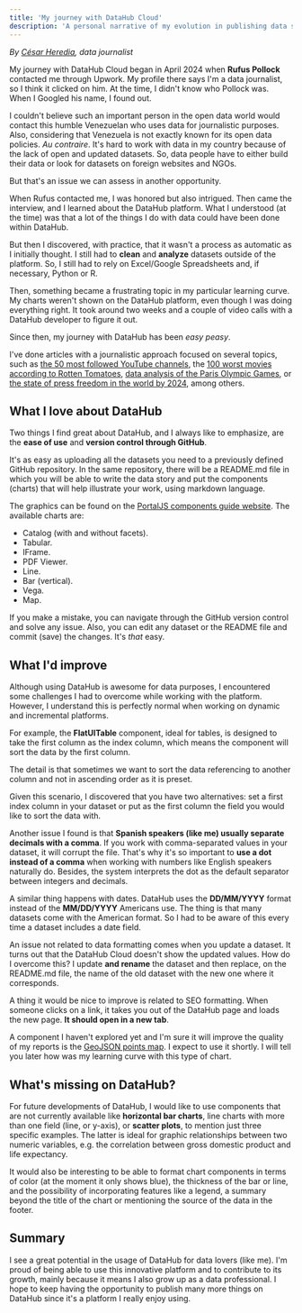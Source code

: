 ```yaml
---
title: 'My journey with DataHub Cloud'
description: 'A personal narrative of my evolution in publishing data stories on this innovative platform'
---
```


*By [César Heredia](https://x.com/cahered), data journalist*

My journey with DataHub Cloud began in April 2024 when **Rufus Pollock** contacted me through Upwork. My profile there says I'm a data journalist, so I think it clicked on him. At the time, I didn't know who Pollock was. When I Googled his name, I found out. 

I couldn't believe such an important person in the open data world would contact this humble Venezuelan who uses data for journalistic purposes. Also, considering that Venezuela is not exactly known for its open data policies. *Au contraire*. It's hard to work with data in my country because of the lack of open and updated datasets. So, data people have to either build their data or look for datasets on foreign websites and NGOs.

But that's an issue we can assess in another opportunity.

When Rufus contacted me, I was honored but also intrigued. Then came the interview, and I learned about the DataHub platform. What I understood (at the time) was that a lot of the things I do with data could have been done within DataHub.

But then I discovered, with practice, that it wasn't a process as automatic as I initially thought. I still had to **clean** and **analyze** datasets outside of the platform. So, I still had to rely on Excel/Google Spreadsheets and, if necessary, Python or R.

Then, something became a frustrating topic in my particular learning curve. My charts weren't shown on the DataHub platform, even though I was doing everything right. It took around two weeks and a couple of video calls with a DataHub developer to figure it out.

Since then, my journey with DataHub has been *easy peasy*. 

I've done articles with a journalistic approach focused on several topics, such as [the 50 most followed YouTube channels](https://datahub.io/@cheredia19/50-yt-channels-most-subscribers), the [100 worst movies according to Rotten Tomatoes](https://datahub.io/@cheredia19/100-worst-movies-all-time-by-rt), [data analysis of the Paris Olympic Games](https://datahub.io/@cheredia19/paris-2024-osg-athletes), or [the state of press freedom in the world by 2024](https://datahub.io/@cheredia19/press-freedom-2024), among others.

## What I love about DataHub

Two things I find great about DataHub, and I always like to emphasize, are the **ease of use** and **version control through GitHub**.

It's as easy as uploading all the datasets you need to a previously defined GitHub repository. In the same repository, there will be a README.md file in which you will be able to write the data story and put the components (charts) that will help illustrate your work, using markdown language.

The graphics can be found on the [PortalJS components guide website](https://storybook.portaljs.org/?path=/docs/components-introduction--docs). The available charts are:
 
- Catalog (with and without facets).
- Tabular.
- IFrame.
- PDF Viewer.
- Line.
- Bar (vertical).
- Vega.
- Map.

If you make a mistake, you can navigate through the GitHub version control and solve any issue. Also, you can edit any dataset or the README file and commit (save) the changes. It's *that* easy.

## What I'd improve

Although using DataHub is awesome for data purposes, I encountered some challenges I had to overcome while working with the platform. However, I understand this is perfectly normal when working on dynamic and incremental platforms.

For example, the **FlatUITable** component, ideal for tables, is designed to take the first column as the index column, which means the component will sort the data by the first column.

The detail is that sometimes we want to sort the data referencing to another column and not in ascending order as it is preset.

Given this scenario, I discovered that you have two alternatives: set a first index column in your dataset or put as the first column the field you would like to sort the data with.

Another issue I found is that **Spanish speakers (like me) usually separate decimals with a comma**. If you work with comma-separated values in your dataset, it will corrupt the file. That's why it's so important to **use a dot instead of a comma** when working with numbers like English speakers naturally do. Besides, the system interprets the dot as the default separator between integers and decimals.

A similar thing happens with dates. DataHub uses the **DD/MM/YYYY** format instead of the **MM/DD/YYYY** Americans use. The thing is that many datasets come with the American format. So I had to be aware of this every time a dataset includes a date field.

An issue not related to data formatting comes when you update a dataset. It turns out that the DataHub Cloud doesn't show the updated values. How do I overcome this? I update **and rename** the dataset and then replace, on the README.md file, the name of the old dataset with the new one where it corresponds.

A thing it would be nice to improve is related to SEO formatting. When someone clicks on a link, it takes you out of the DataHub page and loads the new page. **It should open in a new tab**.

A component I haven't explored yet and I'm sure it will improve the quality of my reports is the [GeoJSON points map](https://storybook.portaljs.org/?path=/story/components-geospatial-map--geo-json-points). I expect to use it shortly. I will tell you later how was my learning curve with this type of chart.

## What's missing on DataHub?

For future developments of DataHub, I would like to use components that are not currently available like **horizontal bar charts**, line charts with more than one field (line, or y-axis), or **scatter plots**, to mention just three specific examples. The latter is ideal for graphic relationships between two numeric variables, e.g. the correlation between gross domestic product and life expectancy.

It would also be interesting to be able to format chart components in terms of color (at the moment it only shows blue), the thickness of the bar or line, and the possibility of incorporating features like a legend, a summary beyond the title of the chart or mentioning the source of the data in the footer.

## Summary

I see a great potential in the usage of DataHub for data lovers (like me). I'm proud of being able to use this innovative platform and to contribute to its growth, mainly because it means I also grow up as a data professional. I hope to keep having the opportunity to publish many more things on DataHub since it's a platform I really enjoy using.
